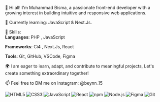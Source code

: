 👋 Hi all! I'm Muhammad Bisma, a passionate front-end developer with a growing interest in building intuitive and responsive web applications.  

🌱 Currently learning: JavaScript & Next.Js.  

💼 Skills:  
**Languages**: PHP , JavaScript  
  
**Frameworks**: Ci4 , Next.Js, React

**Tools**: Git, GitHub, VSCode, Figma  

🌍 I am eager to learn, adapt, and contribute to meaningful projects, Let's create something extraordinary together!  

📫 Feel free to DM me on Instagram: @beynn_15  

![HTML5](https://img.shields.io/badge/HTML5-E34F26?style=for-the-badge&logo=html5&logoColor=white)
![CSS3](https://img.shields.io/badge/CSS3-1572B6?style=for-the-badge&logo=css3&logoColor=white)
![JavaScript](https://img.shields.io/badge/JavaScript-323330?style=for-the-badge&logo=javascript&logoColor=F7DF1E)
![React](https://img.shields.io/badge/React-20232A?style=for-the-badge&logo=react&logoColor=61DAFB)
![npm](https://img.shields.io/badge/npm-CB3837?style=for-the-badge&logo=npm&logoColor=white)
![Node.js](https://img.shields.io/badge/Node%20js-339933?style=for-the-badge&logo=nodedotjs&logoColor=white)
![Figma](https://img.shields.io/badge/Figma-F24E1E?style=for-the-badge&logo=figma&logoColor=white)
![Git](https://img.shields.io/badge/GIT-E44C30?style=for-the-badge&logo=git&logoColor=white)



